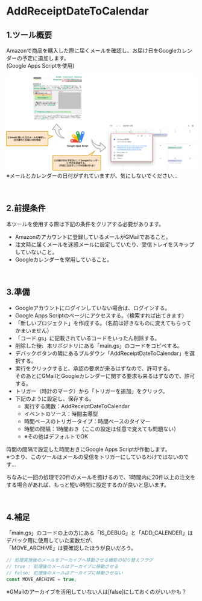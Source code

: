 # **AddReceiptDateToCalendar**

## **1.ツール概要**

Amazonで商品を購入した際に届くメールを確認し、お届け日をGoogleカレンダーの予定に追加します。<br>
(Google Apps Scriptを使用)

![tool-img](https://github.com/sakagami0615/AddReceiptDateToCalendar/raw/image/img/tool.png)
※メールとカレンダーの日付がずれていますが、気にしないでください…

<br>

## **2.前提条件**

本ツールを使用する際は下記の条件をクリアする必要があります。

+ Amazonのアカウントに登録しているメールがGMailであること。
+ 注文時に届くメールを迷惑メールに設定していたり、受信トレイをスキップしていないこと。
+ Googleカレンダーを常用していること。

<br>

## **3.準備**

+ Googleアカウントにログインしていない場合は、ログインする。
+ Google Apps Scriptのページにアクセスする。（検索すれば出てきます）
+ 「新しいプロジェクト」を作成する。（名前は好きなものに変えてもらってかまいません）
+ 「コード.gs」に記載されているコードをいったん削除する。
+ 削除した後、本リポジトリにある「main.gs」のコードをコピペする。
+ デバックボタンの隣にあるプルダウン「AddReceiptDateToCalendar」を選択する。
+ 実行をクリックすると、承認の要求が来るはずなので、許可する。<br>
そのあとにGMailとGoogleカレンダーに関する要求も来るはずなので、許可する。
+ トリガー（時計のマーク）から「トリガーを追加」をクリック。
+ 下記のように設定し、保存する。
    + 実行する関数：AddReceiptDateToCalendar
    + イベントのソース：時間主導型
    + 時間ベースのトリガータイプ：時間ベースのタイマー
    + 時間の間隔：1時間おき（ここの設定は任意で変えても問題ない）
    + ※その他はデフォルトでOK

時間の間隔で設定した時間おきにGoogle Apps Scriptが作動します。<br>
※つまり、このツールはメールの受信をトリガーにしているわけではないのです…<br>

ちなみに一回の処理で20件のメールを捌けるので、1時間内に20件以上の注文をする場合があれば、もっと短い時間に設定するのが良いと思います。

<br>

## **4.補足**

「main.gs」のコードの上の方にある「IS_DEBUG」と「ADD_CALENDER」はデバック用に使用していた変数だが、<br>
「MOVE_ARCHIVE」は要確認したほうが良いだろう。<br>

```javascript
// 処理実施後のメールをアーカイブへ移動させる機能の切り替えフラグ
// true : 処理後のメールはアーカイブに移動させる
// false: 処理後のメールはアーカイブに移動させない
const MOVE_ARCHIVE = true;
```
※GMailのアーカイブを活用していない人は[false]にしておくのがいいかも？

